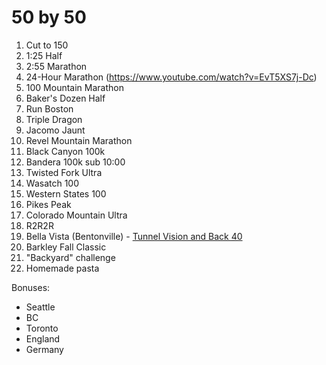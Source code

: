 
# 50 by 50

1. Cut to 150
2. 1:25 Half
3. 2:55 Marathon
4. 24-Hour Marathon (https://www.youtube.com/watch?v=EvT5XS7j-Dc) 
5. 100 Mountain Marathon
6. Baker's Dozen Half
7. Run Boston
8. Triple Dragon
9. Jacomo Jaunt
10. Revel Mountain Marathon
11. Black Canyon 100k
12. Bandera 100k sub 10:00
13. Twisted Fork Ultra
14. Wasatch 100
15. Western States 100
16. Pikes Peak
17. Colorado Mountain Ultra
18. R2R2R
19. Bella Vista (Bentonville) - [Tunnel Vision and Back 40](https://www.mtbproject.com/directory/8014302/bella-vista)
20. Barkley Fall Classic
21. "Backyard" challenge
22. Homemade pasta 

Bonuses:
* Seattle
* BC
* Toronto
* England
* Germany
